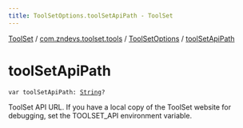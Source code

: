 ```yaml
---
title: ToolSetOptions.toolSetApiPath - ToolSet
---
```


[ToolSet](../../index.html) / [com.zndevs.toolset.tools](../index.html) / [ToolSetOptions](index.html) / [toolSetApiPath](./tool-set-api-path.html)

# toolSetApiPath

`var toolSetApiPath: `[`String`](https://kotlinlang.org/api/latest/jvm/stdlib/kotlin/-string/index.html)`?`

ToolSet API URL.
If you have a local copy of the ToolSet website for debugging, set the TOOLSET_API environment variable.

